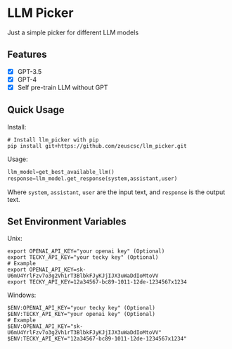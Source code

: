 # LLM Picker
Just a simple picker for different LLM models

## Features
- [x] GPT-3.5
- [x] GPT-4
- [x] Self pre-train LLM without GPT

## Quick Usage
Install:
~~~shell
# Install llm_picker with pip
pip install git+https://github.com/zeuscsc/llm_picker.git
~~~
Usage:
~~~python
llm_model=get_best_available_llm()
response=llm_model.get_response(system,assistant,user)
~~~
Where `system`, `assistant`, `user` are the input text, and `response` is the output text.
## Set Environment Variables
Unix:
~~~shell Unix
export OPENAI_API_KEY="your openai key" (Optional)
export TECKY_API_KEY="your tecky key" (Optional)
# Example
export OPENAI_API_KEY=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
export TECKY_API_KEY=12a34567-bc89-1011-12de-1234567x1234
~~~
Windows:
~~~shell Windows
$ENV:OPENAI_API_KEY="your tecky key" (Optional)
$ENV:TECKY_API_KEY="your openai key" (Optional)
# Example
$ENV:OPENAI_API_KEY="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"
$ENV:TECKY_API_KEY="12a34567-bc89-1011-12de-1234567x1234"
~~~
